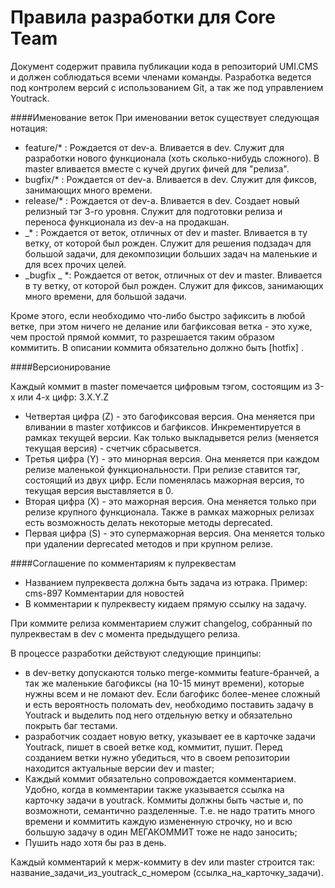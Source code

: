 Правила разработки для Core Team
=============

Документ содержит правила публикации кода в репозиторий UMI.CMS и должен соблюдаться всеми членами команды.
Разработка ведется под контролем версий с использованием Git, а так же под управлением Youtrack.

####Именование веток
При именовании веток существует следующая нотация:
- feature/* : Рождается от dev-а. Вливается в dev. Служит для разработки нового функционала (хоть сколько-нибудь сложного). В master вливается вместе с кучей других фичей для "релиза".
- bugfix/* : Рождается от dev-а. Вливается в dev. Служит для фиксов, занимающих много времени.
- release/* : Рождается от dev-а. Вливается в dev. Создает новый релизный тэг 3-го уровня. Служит для подготовки релиза и переноса функционала из dev-а на продакшан.
- _* : Рождается от веток, отличных от dev и master. Вливается в ту ветку, от которой был рожден. Служит для решения подзадач для большой задачи, для декомпозиции больших задач на маленькие и для всех прочих целей.
- _bugfix _ *: Рождается от веток, отличных от dev и master. Вливается в ту ветку, от которой был рожден. Служит для фиксов, занимающих много времени, для большой задачи.

Кроме этого, если необходимо что-либо быстро зафиксить в любой ветке, при этом ничего не делание или багфиксовая ветка - это хуже, чем простой прямой коммит, то разрешается таким образом коммитить. В описании коммита обязательно должно быть [hotfix] .

####Версионирование

Каждый коммит в master помечается цифровым тэгом, состоящим из 3-х или 4-х цифр: 3.X.Y.Z

- Четвертая цифра (Z) - это багофиксовая версия. Она меняется при вливании в master хотфиксов и багфиксов. Инкрементируется в рамках текущей версии. Как только выкладывется релиз (меняется текущая версия) - счетчик сбрасывется.
- Третья цифра (Y) - это минорная версия. Она меняется при каждом релизе маленькой функциональности. При релизе ставится тэг, состоящий из двух цифр. Если поменялась мажорная версия, то текущая версия выставляется в 0.
- Вторая цифра (X) - это мажорная версия. Она меняется только при релизе крупного функционала. Также в рамках мажорных релизах есть возможность делать некоторые методы deprecated.
- Первая цифра (S) - это супермажорная версия. Она меняется только при удалении deprecated методов и при крупном релизе.

####Соглашение по комментариям к пулреквестам
- Названием пулреквеста должна быть задача из ютрака. Пример: cms-897 Комментарии для новостей
- В комментарии к пулреквесту кидаем прямую ссылку на задачу.

При коммите релиза комментарием служит changelog, собранный по пулреквестам в dev с момента предыдущего релиза.


В процессе разработки действуют следующие принципы:
- в dev-ветку допускаются только merge-коммиты feature-бранчей, а так же маленькие багофиксы (на 10-15 минут времени),
которые нужны всем и не ломают dev.
Если багофикс более-менее сложный и есть вероятность поломать dev, необходимо поставить задачу в Youtrack и
выделить под него отдельную ветку и обязательно покрыть баг тестами.
- разработчик создает новую ветку, указывает ее в карточке задачи Youtrack, пишет в своей ветке код, коммитит, пушит.
Перед созданием ветки нужно убедиться, что в своем репозитории находится актуальные версии dev и master;
- Каждый коммит обязательно сопровождается комментарием. Удобно, когда в комментарии также указывается ссылка на
карточку задачи в youtrack. Коммиты должны быть частые и, по возможноти, семантично разделенные.
Т.е. не надо тратить много времени и коммитить каждую измененную строчку,
но и всю большую задачу в один МЕГАКОММИТ тоже не надо заносить;
- Пушить надо хотя бы раз в день.

Каждый комментарий к мерж-коммиту в dev или master строится так: название_задачи_из_youtrack_с_номером (ссылка_на_карточку_задачи).
